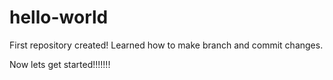 # hello-world
First repository created!
Learned how to make branch and commit changes.

Now lets get started!!!!!!!
